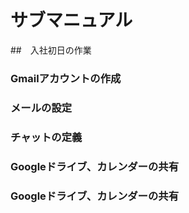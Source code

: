 # サブマニュアル
##　入社初日の作業
### Gmailアカウントの作成
### メールの設定
### チャットの定義
### Googleドライブ、カレンダーの共有
### Googleドライブ、カレンダーの共有